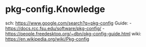 # pkg-config.Knowledge
sch: https://www.google.com/search?q=pkg-config Guide: - https://docs.rcc.fsu.edu/software/pkg-config/ - https://people.freedesktop.org/~dbn/pkg-config-guide.html wiki: https://en.wikipedia.org/wiki/Pkg-config
